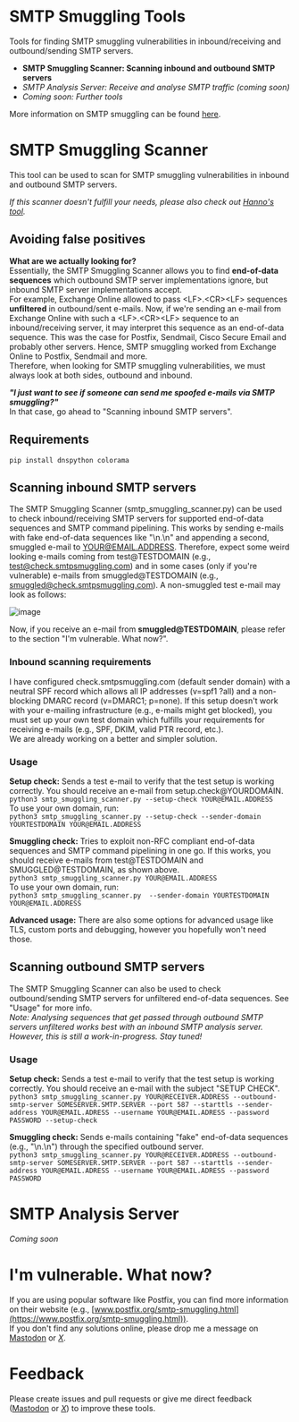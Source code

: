 # SMTP Smuggling Tools  
Tools for finding SMTP smuggling vulnerabilities in inbound/receiving and outbound/sending SMTP servers.
- **SMTP Smuggling Scanner: Scanning inbound and outbound SMTP servers**
- *SMTP Analysis Server: Receive and analyse SMTP traffic (coming soon)*
- *Coming soon: Further tools*

More information on SMTP smuggling can be found [here](https://sec-consult.com/blog/detail/smtp-smuggling-spoofing-e-mails-worldwide/).

# SMTP Smuggling Scanner  
This tool can be used to scan for SMTP smuggling vulnerabilities in inbound and outbound SMTP servers.  

*If this scanner doesn't fulfill your needs, please also check out [Hanno's tool](https://github.com/hannob/smtpsmug).*


## Avoiding false positives
**What are we actually looking for?**  
Essentially, the SMTP Smuggling Scanner allows you to find **end-of-data sequences** which outbound SMTP server implementations ignore, but inbound SMTP server implementations accept.  
For example, Exchange Online allowed to pass &lt;LF&gt;.&lt;CR&gt;&lt;LF&gt; sequences **unfiltered** in outbound/sent e-mails. Now, if we're sending an e-mail from Exchange Online with such a &lt;LF&gt;.&lt;CR&gt;&lt;LF&gt; sequence to an inbound/receiving server, it may interpret this sequence as an end-of-data sequence. This was the case for Postfix, Sendmail, Cisco Secure Email and probably other servers. Hence, SMTP smuggling worked from Exchange Online to Postfix, Sendmail and more.  
Therefore, when looking for SMTP smuggling vulnerabilities, we must always look at both sides, outbound and inbound.  

***"I just want to see if someone can send me spoofed e-mails via SMTP smuggling?"***  
In that case, go ahead to "Scanning inbound SMTP servers".

## Requirements
```pip install dnspython colorama```

## Scanning inbound SMTP servers  
The SMTP Smuggling Scanner (smtp_smuggling_scanner.py) can be used to check inbound/receiving SMTP servers for supported end-of-data sequences and SMTP command pipelining. This works by sending e-mails with fake end-of-data sequences like "\n.\n" and appending a second, smuggled e-mail to YOUR@EMAIL.ADDRESS. Therefore, expect some weird looking e-mails coming from test@TESTDOMAIN (e.g., test@check.smtpsmuggling.com) and in some cases (only if you're vulnerable) e-mails from smuggled@TESTDOMAIN (e.g., smuggled@check.smtpsmuggling.com). A non-smuggled test e-mail may look as follows:  
  
![image](https://github.com/The-Login/SMTP-Smuggling-Tools/assets/84237895/b01399c4-b88b-416f-ab32-4c73b86c7ca2)

  
Now, if you receive an e-mail from **smuggled@TESTDOMAIN**, please refer to the section "I'm vulnerable. What now?".

### Inbound scanning requirements
I have configured check.smtpsmuggling.com (default sender domain) with a neutral SPF record which allows all IP addresses (v=spf1 ?all) and a non-blocking DMARC record (v=DMARC1; p=none). If this setup doesn't work with your e-mailing infrastructure (e.g., e-mails might get blocked), you must set up your own test domain which fulfills your requirements for receiving e-mails (e.g., SPF, DKIM, valid PTR record, etc.).  
We are already working on a better and simpler solution.  

### Usage  
**Setup check:** Sends a test e-mail to verify that the test setup is working correctly. You should receive an e-mail from setup.check@YOURDOMAIN.  
```python3 smtp_smuggling_scanner.py --setup-check YOUR@EMAIL.ADDRESS```  
To use your own domain, run:  
```python3 smtp_smuggling_scanner.py --setup-check --sender-domain YOURTESTDOMAIN YOUR@EMAIL.ADDRESS```  
  
**Smuggling check:** Tries to exploit non-RFC compliant end-of-data sequences and SMTP command pipelining in one go. If this works, you should receive e-mails from test@TESTDOMAIN and SMUGGLED@TESTDOMAIN, as shown above.  
```python3 smtp_smuggling_scanner.py YOUR@EMAIL.ADDRESS```  
To use your own domain, run:  
```python3 smtp_smuggling_scanner.py  --sender-domain YOURTESTDOMAIN YOUR@EMAIL.ADDRESS```  

**Advanced usage:** There are also some options for advanced usage like TLS, custom ports and debugging, however you hopefully won't need those.

## Scanning outbound SMTP servers  
The SMTP Smuggling Scanner can also be used to check outbound/sending SMTP servers for unfiltered end-of-data sequences. See "Usage" for more info.  
*Note: Analysing sequences that get passed through outbound SMTP servers unfiltered works best with an inbound SMTP analysis server. However, this is still a work-in-progress. Stay tuned!*

### Usage  
**Setup check:** Sends a test e-mail to verify that the test setup is working correctly. You should receive an e-mail with the subject "SETUP CHECK".  
```python3 smtp_smuggling_scanner.py YOUR@RECEIVER.ADDRESS --outbound-smtp-server SOMESERVER.SMTP.SERVER --port 587 --starttls --sender-address YOUR@EMAIL.ADRESS --username YOUR@EMAIL.ADRESS --password PASSWORD --setup-check```  
  
**Smuggling check:** Sends e-mails containing "fake" end-of-data sequences (e.g., "\n.\n") through the specified outbound server.  
```python3 smtp_smuggling_scanner.py YOUR@RECEIVER.ADDRESS --outbound-smtp-server SOMESERVER.SMTP.SERVER --port 587 --starttls --sender-address YOUR@EMAIL.ADRESS --username YOUR@EMAIL.ADRESS --password PASSWORD```  

# SMTP Analysis Server
*Coming soon*

# I'm vulnerable. What now?  
If you are using popular software like Postfix, you can find more information on their website (e.g., [www.postfix.org/smtp-smuggling.html](https://www.postfix.org/smtp-smuggling.html)).  
If you don't find any solutions online, please drop me a message on [Mastodon](https://infosec.exchange/@login) or [*X*](https://twitter.com/timolongin).  

# Feedback  
Please create issues and pull requests or give me direct feedback ([Mastodon](https://infosec.exchange/@login) or [*X*](https://twitter.com/timolongin)) to improve these tools.
